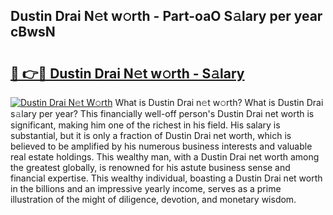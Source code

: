 ## Dustin Drai N𝚎t w𝚘rth - Part-oaO S𝚊lary per year cBwsN

# <h2><a href="http://gc18a1.nevu.top/?p=Dustin+Drai">🔗 👉🔴 Dustin Drai N𝚎t w𝚘rth - S𝚊lary</a></h2>

[![Dustin Drai N𝚎t W𝚘rth](https://i.imgur.com/Oavwk0R.jpeg)](http://gc18a1.nevu.top/?p=Dustin+Drai)
What is Dustin Drai n𝚎t w𝚘rth? What is Dustin Drai s𝚊lary per year?
This financially well-off person's Dustin Drai net worth is significant, making him one of the richest in his field. His salary is substantial, but it is only a fraction of Dustin Drai net worth, which is believed to be amplified by his numerous business interests and valuable real estate holdings. This wealthy man, with a Dustin Drai net worth among the greatest globally, is renowned for his astute business sense and financial expertise. This wealthy individual, boasting a Dustin Drai net worth in the billions and an impressive yearly income, serves as a prime illustration of the might of diligence, devotion, and monetary wisdom.
